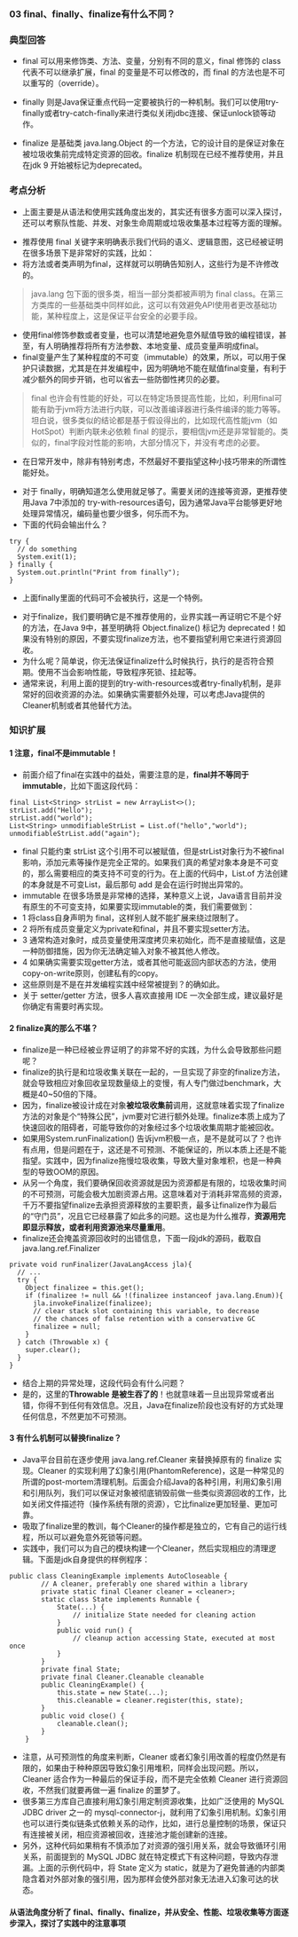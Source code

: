 ### 03 final、finally、finalize有什么不同？
>
### 典型回答
>
- final 可以用来修饰类、方法、变量，分别有不同的意义，final 修饰的 class 代表不可以继承扩展，final 的变量是不可以修改的，而 final 的方法也是不可以重写的（override）。
>
- finally 则是Java保证重点代码一定要被执行的一种机制。我们可以使用try-finally或者try-catch-finally来进行类似关闭jdbc连接、保证unlock锁等动作。
>
- finalize 是基础类 java.lang.Object 的一个方法，它的设计目的是保证对象在被垃圾收集前完成特定资源的回收。finalize 机制现在已经不推荐使用，并且在jdk 9 开始被标记为deprecated。
>
### 考点分析
- 上面主要是从语法和使用实践角度出发的，其实还有很多方面可以深入探讨，还可以考察队性能、并发、对象生命周期或垃圾收集基本过程等方面的理解。
>
- 推荐使用 final 关键字来明确表示我们代码的语义、逻辑意图，这已经被证明在很多场景下是非常好的实践，比如：
- 将方法或者类声明为final，这样就可以明确告知别人，这些行为是不许修改的。
> java.lang 包下面的很多类，相当一部分类都被声明为 final class。在第三方类库的一些基础类中同样如此，这可以有效避免API使用者更改基础功能，某种程度上，这是保证平台安全的必要手段。
- 使用final修饰参数或者变量，也可以清楚地避免意外赋值导致的编程错误，甚至，有人明确推荐将所有方法参数、本地变量、成员变量声明成final。
- final变量产生了某种程度的不可变（immutable）的效果，所以，可以用于保护只读数据，尤其是在并发编程中，因为明确地不能在赋值final变量，有利于减少额外的同步开销，也可以省去一些防御性拷贝的必要。
> final 也许会有性能的好处，可以在特定场景提高性能，比如，利用final可能有助于jvm将方法进行内联，可以改善编译器进行条件编译的能力等等。坦白说，很多类似的结论都是基于假设得出的，比如现代高性能jvm（如HotSpot）判断内联未必依赖 final 的提示，要相信jvm还是非常智能的。类似的，final字段对性能的影响，大部分情况下，并没有考虑的必要。
- 在日常开发中，除非有特别考虑，不然最好不要指望这种小技巧带来的所谓性能好处。
>
- 对于 finally，明确知道怎么使用就足够了。需要关闭的连接等资源，更推荐使用Java 7中添加的 try-with-resources语句，因为通常Java平台能够更好地处理异常情况，编码量也要少很多，何乐而不为。
- 下面的代码会输出什么？
```
try {
  // do something
  System.exit(1);
} finally {
  System.out.println("Print from finally");
}
```
- 上面finally里面的代码可不会被执行，这是一个特例。
>
- 对于finalize，我们要明确它是不推荐使用的，业界实践一再证明它不是个好的方法，在Java 9中，甚至明确将 Object.finalize() 标记为 deprecated！如果没有特别的原因，不要实现finalize方法，也不要指望利用它来进行资源回收。
- 为什么呢？简单说，你无法保证finalize什么时候执行，执行的是否符合预期。使用不当会影响性能，导致程序死锁、挂起等。
- 通常来说，利用上面的提到的try-with-resources或者try-finally机制，是非常好的回收资源的办法。如果确实需要额外处理，可以考虑Java提供的Cleaner机制或者其他替代方法。
>
### 知识扩展
>
#### 1 注意，final不是immutable！
- 前面介绍了final在实践中的益处，需要注意的是，**final并不等同于immutable**，比如下面这段代码：
```
final List<String> strList = new ArrayList<>();
strList.add("Hello");
strList.add("world");
List<String> unmodifiableStrList = List.of("hello","world");
unmodifiableStrList.add("again");
```
- final 只能约束 strList 这个引用不可以被赋值，但是strList对象行为不被final影响，添加元素等操作是完全正常的。如果我们真的希望对象本身是不可变的，那么需要相应的类支持不可变的行为。在上面的代码中，List.of 方法创建的本身就是不可变List，最后那句 add 是会在运行时抛出异常的。
- immutable 在很多场景是非常棒的选择，某种意义上说，Java语言目前并没有原生的不可变支持，如果要实现immutable的类，我们需要做到：
- 1 将class自身声明为 final，这样别人就不能扩展来绕过限制了。
- 2 将所有成员变量定义为private和final，并且不要实现setter方法。
- 3 通常构造对象时，成员变量使用深度拷贝来初始化，而不是直接赋值，这是一种防御措施，因为你无法确定输入对象不被其他人修改。
- 4 如果确实需要实现getter方法，或者其他可能返回内部状态的方法，使用copy-on-write原则，创建私有的copy。
- 这些原则是不是在并发编程实践中经常被提到？的确如此。
- 关于 setter/getter 方法，很多人喜欢直接用 IDE 一次全部生成，建议最好是你确定有需要时再实现。
>
#### 2 finalize真的那么不堪？
- finalize是一种已经被业界证明了的非常不好的实践，为什么会导致那些问题呢？
- finalize的执行是和垃圾收集关联在一起的，一旦实现了非空的finalize方法，就会导致相应对象回收呈现数量级上的变慢，有人专门做过benchmark，大概是40~50倍的下降。
- 因为，finalize被设计成在对象**被垃圾收集前**调用，这就意味着实现了finalize方法的对象是个“特殊公民”，jvm要对它进行额外处理。finalize本质上成为了快速回收的阻碍者，可能导致你的对象经过多个垃圾收集周期才能被回收。
- 如果用System.runFinalization() 告诉jvm积极一点，是不是就可以了？也许有点用，但是问题在于，这还是不可预测、不能保证的，所以本质上还是不能指望。实践中，因为finalize拖慢垃圾收集，导致大量对象堆积，也是一种典型的导致OOM的原因。
- 从另一个角度，我们要确保回收资源就是因为资源都是有限的，垃圾收集时间的不可预测，可能会极大加剧资源占用。这意味着对于消耗非常高频的资源，千万不要指望finalize去承担资源释放的主要职责，最多让finalize作为最后的“守门员”，况且它已经暴露了如此多的问题。这也是为什么推荐，**资源用完即显示释放，或者利用资源池来尽量重用**。
- finalize还会掩盖资源回收时的出错信息，下面一段jdk的源码，截取自 java.lang.ref.Finalizer
```
private void runFinalizer(JavaLangAccess jla){
  // ... 
  try {
    Object finalizee = this.get();
    if (finalizee != null && !(finalizee instanceof java.lang.Enum)){
      jla.invokeFinalize(finalizee);
      // clear stack slot containing this variable, to decrease 
      // the chances of false retention with a conservative GC
      finalizee = null;
    }
  } catch (Throwable x) {
    super.clear();
  }
}
```
- 结合上期的异常处理，这段代码会有什么问题？
- 是的，这里的**Throwable 是被生吞了的**！也就意味着一旦出现异常或者出错，你得不到任何有效信息。况且，Java在finalize阶段也没有好的方式处理任何信息，不然更加不可预测。
>
#### 3 有什么机制可以替换finalize？
- Java平台目前在逐步使用 java.lang.ref.Cleaner 来替换掉原有的 finalize 实现。Cleaner 的实现利用了幻象引用(PhantomReference)，这是一种常见的所谓的post-mortem清理机制。后面会介绍Java的各种引用，利用幻象引用和引用队列，我们可以保证对象被彻底销毁前做一些类似资源回收的工作，比如关闭文件描述符（操作系统有限的资源），它比finalize更加轻量、更加可靠。
- 吸取了finalize里的教训，每个Cleaner的操作都是独立的，它有自己的运行线程，所以可以避免意外死锁等问题。
- 实践中，我们可以为自己的模块构建一个Cleaner，然后实现相应的清理逻辑。下面是jdk自身提供的样例程序：
```
public class CleaningExample implements AutoCloseable {
        // A cleaner, preferably one shared within a library
        private static final Cleaner cleaner = <cleaner>;
        static class State implements Runnable { 
            State(...) {
                // initialize State needed for cleaning action
            }
            public void run() {
                // cleanup action accessing State, executed at most once
            }
        }
        private final State;
        private final Cleaner.Cleanable cleanable
        public CleaningExample() {
            this.state = new State(...);
            this.cleanable = cleaner.register(this, state);
        }
        public void close() {
            cleanable.clean();
        }
    }
```
- 注意，从可预测性的角度来判断，Cleaner 或者幻象引用改善的程度仍然是有限的，如果由于种种原因导致幻象引用堆积，同样会出现问题。所以，Cleaner 适合作为一种最后的保证手段，而不是完全依赖 Cleaner 进行资源回收，不然我们就要再做一遍 finalize 的噩梦了。
- 很多第三方库自己直接利用幻象引用定制资源收集，比如广泛使用的 MySQL JDBC driver 之一的 mysql-connector-j，就利用了幻象引用机制。幻象引用也可以进行类似链条式依赖关系的动作，比如，进行总量控制的场景，保证只有连接被关闭，相应资源被回收，连接池才能创建新的连接。
- 另外，这种代码如果稍有不慎添加了对资源的强引用关系，就会导致循环引用关系，前面提到的 MySQL JDBC 就在特定模式下有这种问题，导致内存泄漏。上面的示例代码中，将 State 定义为 static，就是为了避免普通的内部类隐含着对外部对象的强引用，因为那样会使外部对象无法进入幻象可达的状态。
>
#### 从语法角度分析了 final、finally、finalize，并从安全、性能、垃圾收集等方面逐步深入，探讨了实践中的注意事项 



















